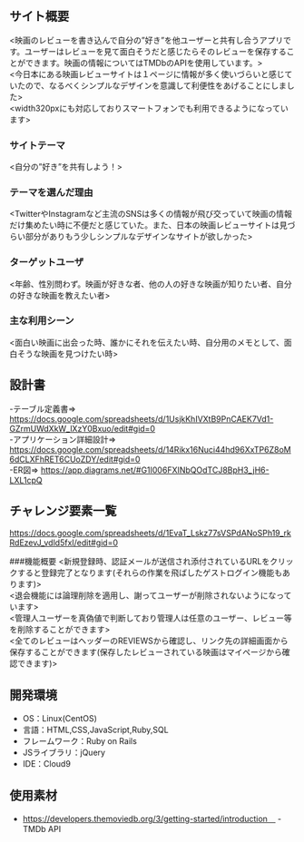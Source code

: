 # <ShelfTalker>

## サイト概要
<映画のレビューを書き込んで自分の”好き”を他ユーザーと共有し合うアプリです。ユーザーはレビューを見て面白そうだと感じたらそのレビューを保存することができます。映画の情報についてはTMDbのAPIを使用しています。> </br>
<今日本にある映画レビューサイトは１ページに情報が多く使いづらいと感じていたので、なるべくシンプルなデザインを意識して利便性をあげることにしました></br>
<width320pxにも対応しておりスマートフォンでも利用できるようになっています>

### サイトテーマ
<自分の”好き”を共有しよう！>

### テーマを選んだ理由
<TwitterやInstagramなど主流のSNSは多くの情報が飛び交っていて映画の情報だけ集めたい時に不便だと感じていた。また、日本の映画レビューサイトは見づらい部分がありもう少しシンプルなデザインなサイトが欲しかった>

### ターゲットユーザ
<年齢、性別問わず。映画が好きな者、他の人の好きな映画が知りたい者、自分の好きな映画を教えたい者>

### 主な利用シーン
<面白い映画に出会った時、誰かにそれを伝えたい時、自分用のメモとして、面白そうな映画を見つけたい時>

## 設計書
-テーブル定義書=> https://docs.google.com/spreadsheets/d/1UsjkKhIVXtB9PnCAEK7Vd1-GZrmUWdXkW_lXzY0Bxuo/edit#gid=0</br>
-アプリケーション詳細設計=> https://docs.google.com/spreadsheets/d/14Rikx16Nuci44hd96XxTP6Z8oM6dCLXFhRET6CUoZDY/edit#gid=0</br>
-ER図=> https://app.diagrams.net/#G1I006FXINbQOdTCJ8BpH3_jH6-LXL1cpQ

## チャレンジ要素一覧
<https://docs.google.com/spreadsheets/d/1EvaT_Lskz77sVSPdANoSPh19_rkRdEzevJ_vdld5fxI/edit#gid=0>

###機能概要
<新規登録時、認証メールが送信され添付されているURLをクリックすると登録完了となります(それらの作業を飛ばしたゲストログイン機能もあります)></br>
<退会機能には論理削除を適用し、謝ってユーザーが削除されないようになっています></br>
<管理人ユーザーを真偽値で判断しており管理人は任意のユーザー、レビュー等を削除することができます></br>
<全てのレビューはヘッダーのREVIEWSから確認し、リンク先の詳細画面から保存することができます(保存したレビューされている映画はマイページから確認できます)>


## 開発環境
- OS：Linux(CentOS)
- 言語：HTML,CSS,JavaScript,Ruby,SQL
- フレームワーク：Ruby on Rails
- JSライブラリ：jQuery
- IDE：Cloud9

## 使用素材
- https://developers.themoviedb.org/3/getting-started/introduction　
-TMDb API
